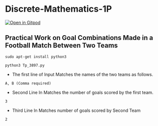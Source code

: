 # Discrete-Mathematics-1P <br>

[![Open in Gitpod](https://gitpod.io/button/open-in-gitpod.svg)](https://gitpod.io/#https://github.com/lucianobajr/Discrete-Mathematics-1P)

## Practical Work on Goal Combinations Made in a Football Match Between Two Teams


<p align="center">

    sudo apt-get install python3

</p>

<p align="center">

    python3 Tp_3897.py

</p>

 
*  The first line of Input Matches the names of the two teams as follows.

<p align="center">

    A, B (Comma required)

</p>


* Second Line In Matches the number of goals scored by the first team.
<p align="center">

    3

</p>

*  Third Line In Matches number of goals scored by Second Team
<p align="center">

    2

</p>